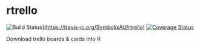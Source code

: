 # rtrello

![Build Status](https://travis-ci.org/SymbolixAU/rtrello.svg?branch=master)](https://travis-ci.org/SymbolixAU/rtrello)
[![Coverage Status](https://codecov.io/github/SymbolixAU/rtrello/coverage.svg?branch=master)](https://codecov.io/github/SymbolixAU/rtrello?branch=master)


Download trello boards & cards into R



